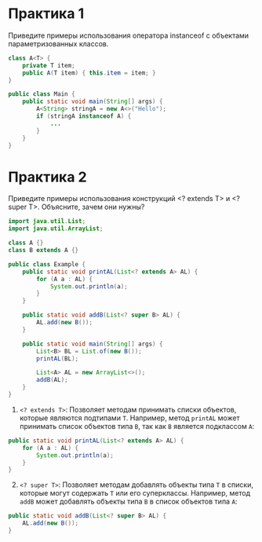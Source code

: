 # Практика 1

Приведите примеры использования оператора instanceof с объектами параметризованных классов.

```java
class A<T> {
    private T item;
    public A(T item) { this.item = item; }
}

public class Main {
    public static void main(String[] args) {
        A<String> stringA = new A<>("Hello");
        if (stringA instanceof A) {
            ...
        }
    }
}
```

# Практика 2

Приведите примеры использования конструкций <? extends T> и <? super T>. Объясните, зачем они нужны?


```java
import java.util.List;
import java.util.ArrayList;

class A {}
class B extends A {}

public class Example {
    public static void printAL(List<? extends A> AL) {
        for (A a : AL) {
            System.out.println(a);
        }
    }

    public static void addB(List<? super B> AL) {
        AL.add(new B()); 
    }

    public static void main(String[] args) {
        List<B> BL = List.of(new B());
        printAL(BL); 

        List<A> AL = new ArrayList<>();
        addB(AL); 
    }
}
```


1. `<? extends T>`: Позволяет методам принимать списки объектов, которые являются подтипами `T`. Например, метод `printAL` может принимать список объектов типа `B`, так как `B` является подклассом `A`:

```java
public static void printAL(List<? extends A> AL) {
    for (A a : AL) {
        System.out.println(a);
    }
}
```

2. `<? super T>`: Позволяет методам добавлять объекты типа `T` в списки, которые могут содержать `T` или его суперклассы. Например, метод `addB` может добавлять объекты типа `B` в список объектов типа `A`:

```java
public static void addB(List<? super B> AL) {
    AL.add(new B()); 
}
```

